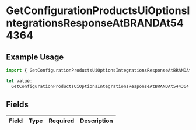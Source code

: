 # GetConfigurationProductsUiOptionsIntegrationsResponseAtBRANDAt544364

## Example Usage

```typescript
import { GetConfigurationProductsUiOptionsIntegrationsResponseAtBRANDAt544364 } from "@vercel/sdk/models/getconfigurationproductsop.js";

let value:
  GetConfigurationProductsUiOptionsIntegrationsResponseAtBRANDAt544364 = {};
```

## Fields

| Field       | Type        | Required    | Description |
| ----------- | ----------- | ----------- | ----------- |